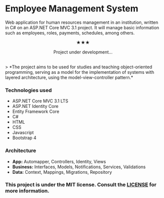 # Employee Management System
Web application for human resources management in an institution, written in C# on an ASP.NET Core MVC 3.1 project. It will manage basic information such as employees, roles, payments, schedules, among others.
<br >

<p align="center">★★★</p>
<p align="center">Project under development...</p>
<br >
> *The project aims to be used for studies and teaching object-oriented programming, serving as a model for the implementation of systems with layered architecture, using the model-view-controller pattern.*

### Technologies used
* ASP.NET Core MVC 3.1 LTS
* ASP.NET Identity Core
* Entity Framework Core
* C#
* HTML
* CSS
* Javascript
* Bootstrap 4

### Architecture
* **App:** Automapper, Controllers, Identity, Views
* **Business:** Interfaces, Models, Notifications, Services, Validations
* **Data:** Context, Mappings, Migrations, Repository


### This project is under the MIT license. Consult the <a href="https://github.com/AJEETX/Employee.Management/blob/master/LICENSE" target="_blank">LICENSE</a> for more information.

<br>
